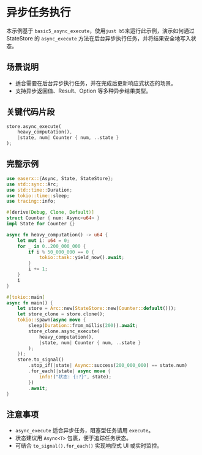 # 异步任务执行

本示例基于 `basic5_async_execute`，使用`just b5`来运行此示例，演示如何通过 StateStore 的 `async_execute` 方法在后台异步执行任务，并将结果安全地写入状态。

## 场景说明

- 适合需要在后台异步执行任务，并在完成后更新响应式状态的场景。
- 支持异步返回值、Result、Option 等多种异步结果类型。

## 关键代码片段

```rust
store.async_execute(
    heavy_computation(),
    |state, num| Counter { num, ..state }
);
```

## 完整示例

```rust
use easerx::{Async, State, StateStore};
use std::sync::Arc;
use std::time::Duration;
use tokio::time::sleep;
use tracing::info;

#[derive(Debug, Clone, Default)]
struct Counter { num: Async<u64> }
impl State for Counter {}

async fn heavy_computation() -> u64 {
    let mut i: u64 = 0;
    for _ in 0..200_000_000 {
        if i % 50_000_000 == 0 {
            tokio::task::yield_now().await;
        }
        i += 1;
    }
    i
}

#[tokio::main]
async fn main() {
    let store = Arc::new(StateStore::new(Counter::default()));
    let store_clone = store.clone();
    tokio::spawn(async move {
        sleep(Duration::from_millis(200)).await;
        store_clone.async_execute(
            heavy_computation(),
            |state, num| Counter { num, ..state }
        );
    });
    store.to_signal()
        .stop_if(|state| Async::success(200_000_000) == state.num)
        .for_each(|state| async move {
            info!("状态: {:?}", state);
        })
        .await;
}
```

## 注意事项

- `async_execute` 适合异步任务，阻塞型任务请用 `execute`。
- 状态建议用 `Async<T>` 包裹，便于追踪任务状态。
- 可结合 `to_signal().for_each()` 实现响应式 UI 或实时监控。 